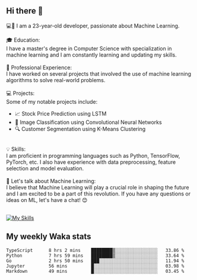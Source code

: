## Hi there 👋

💻🤖 I am a 23-year-old developer, passionate about Machine Learning.</br>

🎓 Education:</br>
I have a master's degree in Computer Science with specialization in machine learning and I am constantly learning and updating my skills.
</br></br>
💼 Professional Experience:</br>
I have worked on several projects that involved the use of machine learning algorithms to solve real-world problems.
</br></br>
💻 Projects:</br>
Some of my notable projects include:
</br>
- 📈 Stock Price Prediction using LSTM</br>
- 🤖 Image Classification using Convolutional Neural Networks</br>
- 🔍 Customer Segmentation using K-Means Clustering</br>
</br>
💡 Skills:</br>
I am proficient in programming languages such as Python, TensorFlow, PyTorch, etc. I also have experience with data preprocessing, feature selection and model evaluation.
</br></br>
💬 Let's talk about Machine Learning:</br>
I believe that Machine Learning will play a crucial role in shaping the future and I am excited to be a part of this revolution. If you have any questions or ideas on ML, let's have a chat! 😊
</br></br>

[![My Skills](https://skillicons.dev/icons?i=html,css,docker,express,figma,firebase,graphql,nodejs,react,ts,vue,py,pytorch)](https://skillicons.dev)

## My weekly Waka stats

<!--START_SECTION:waka-->

```text
TypeScript      8 hrs 2 mins    ████████▒░░░░░░░░░░░░░░░░   33.86 %
Python          7 hrs 59 mins   ████████▒░░░░░░░░░░░░░░░░   33.64 %
Go              2 hrs 50 mins   ███░░░░░░░░░░░░░░░░░░░░░░   11.94 %
Jupyter         56 mins         █░░░░░░░░░░░░░░░░░░░░░░░░   03.98 %
Markdown        49 mins         █░░░░░░░░░░░░░░░░░░░░░░░░   03.45 %
```

<!--END_SECTION:waka-->
